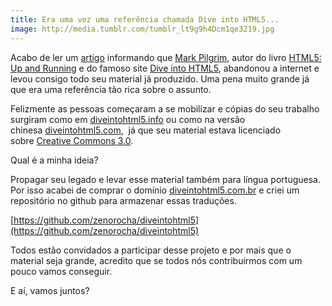 ```yaml
---
title: Era uma vez uma referência chamada Dive into HTML5...
image: http://media.tumblr.com/tumblr_lt9g9h4Dcm1qe3219.jpg
---
```


Acabo de ler um [artigo](http://meyerweb.com/eric/thoughts/2011/10/04/searching-for-mark-pilgrim/) informando que [Mark Pilgrim](http://en.wikipedia.org/wiki/Mark_Pilgrim_(software_developer)), autor do livro [HTML5: Up and Running](http://www.amazon.com/HTML5-Up-Running-Mark-Pilgrim/dp/0596806027) e do famoso site [Dive into HTML5](http://diveintohtml5.org/), abandonou a internet e levou consigo todo seu material já produzido. Uma pena muito grande já que era uma referência tão rica sobre o assunto.

<!-- more -->

Felizmente as pessoas começaram a se mobilizar e cópias do seu trabalho surgiram como em [diveintohtml5.info](http://diveintohtml5.info/) ou como na versão chinesa [diveintohtml5.com](http://diveintohtml5.com/),  já que seu material estava licenciado sobre [Creative Commons 3.0](http://creativecommons.org/licenses/by/3.0/).

Qual é a minha ideia?

Propagar seu legado e levar esse material também para língua portuguesa. Por isso acabei de comprar o domínio [diveintohtml5.com.br](http://diveintohtml5.com.br/) e criei um repositório no github para armazenar essas traduções.

[](https://github.com/zenorocha/diveintohtml5)[https://github.com/zenorocha/diveintohtml5](https://github.com/zenorocha/diveintohtml5)

Todos estão convidados a participar desse projeto e por mais que o material seja grande, acredito que se todos nós contribuirmos com um pouco vamos conseguir.

E aí, vamos juntos?